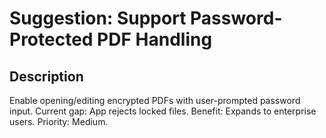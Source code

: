 # Suggestion: Support Password-Protected PDF Handling

## Description
Enable opening/editing encrypted PDFs with user-prompted password input. Current gap: App rejects locked files. Benefit: Expands to enterprise users. Priority: Medium.